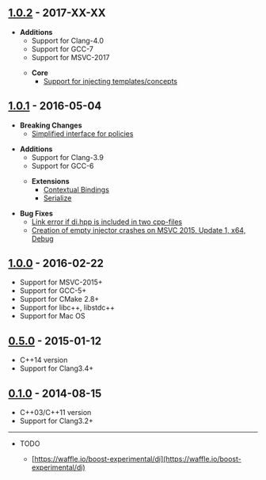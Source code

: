 ## [1.0.2] - 2017-XX-XX
- **Additions**
  - Support for Clang-4.0
  - Support for GCC-7
  - Support for MSVC-2017
  >
  - **Core**
    - [Support for injecting templates/concepts]()

## [1.0.1] - 2016-05-04
- **Breaking Changes**
    - [Simplified interface for policies](http://boost-experimental.github.io/di/user_guide/index.html#policies)
>
- **Additions**
    - Support for Clang-3.9
    - Support for GCC-6
    >
    - **Extensions**
        - [Contextual Bindings](http://boost-experimental.github.io/di/extensions/index.html#contextual-bindings)
        - [Serialize](http://boost-experimental.github.io/di/extensions/index.html#serialize)
>
- **Bug Fixes**
    - [Link error if di.hpp is included in two cpp-files](https://github.com/boost-experimental/di/issues/212)
    - [Creation of empty injector crashes on MSVC 2015, Update 1, x64, Debug](https://github.com/boost-experimental/di/issues/211)

## [1.0.0] - 2016-02-22
- Support for MSVC-2015+
- Support for GCC-5+
- Support for CMake 2.8+
- Support for libc++, libstdc++
- Support for Mac OS

## [0.5.0] - 2015-01-12
- C++14 version
- Support for Clang3.4+

## [0.1.0] - 2014-08-15
- C++03/C++11 version
- Support for Clang3.2+

---

* TODO

    * [https://waffle.io/boost-experimental/di](https://waffle.io/boost-experimental/di)

[1.0.2]: https://github.com/boost-experimental/di/compare/v1.0.1...v1.0.2
[1.0.1]: https://github.com/boost-experimental/di/compare/v1.0.0...v1.0.1
[1.0.0]: https://github.com/boost-experimental/di/compare/v0.5.0...v1.0.0
[0.5.0]: https://github.com/boost-experimental/di/compare/v0.1.0...v0.5.0
[0.1.0]: https://github.com/boost-experimental/di/tree/v0.1.0
